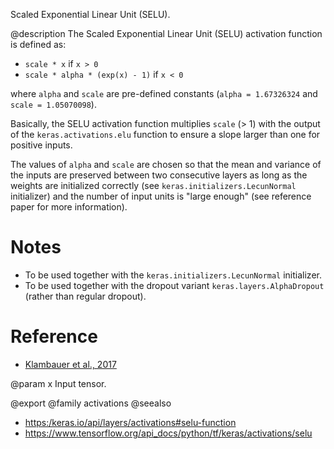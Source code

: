 Scaled Exponential Linear Unit (SELU).

@description
The Scaled Exponential Linear Unit (SELU) activation function is defined as:

- `scale * x` if `x > 0`
- `scale * alpha * (exp(x) - 1)` if `x < 0`

where `alpha` and `scale` are pre-defined constants
(`alpha = 1.67326324` and `scale = 1.05070098`).

Basically, the SELU activation function multiplies `scale` (> 1) with the
output of the `keras.activations.elu` function to ensure a slope larger
than one for positive inputs.

The values of `alpha` and `scale` are
chosen so that the mean and variance of the inputs are preserved
between two consecutive layers as long as the weights are initialized
correctly (see `keras.initializers.LecunNormal` initializer)
and the number of input units is "large enough"
(see reference paper for more information).

# Notes
- To be used together with the
    `keras.initializers.LecunNormal` initializer.
- To be used together with the dropout variant
    `keras.layers.AlphaDropout` (rather than regular dropout).

# Reference
- [Klambauer et al., 2017](https://arxiv.org/abs/1706.02515)

@param x
Input tensor.

@export
@family activations
@seealso
+ <https:/keras.io/api/layers/activations#selu-function>
+ <https://www.tensorflow.org/api_docs/python/tf/keras/activations/selu>
